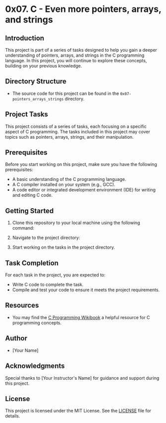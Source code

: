 # 0x07. C - Even more pointers, arrays, and strings

## Introduction

This project is part of a series of tasks designed to help you gain a deeper understanding of pointers, arrays, and strings in the C programming language. In this project, you will continue to explore these concepts, building on your previous knowledge.

## Directory Structure

- The source code for this project can be found in the `0x07-pointers_arrays_strings` directory.

## Project Tasks

This project consists of a series of tasks, each focusing on a specific aspect of C programming. The tasks included in this project may cover topics such as pointers, arrays, strings, and their manipulation.

## Prerequisites

Before you start working on this project, make sure you have the following prerequisites:

- A basic understanding of the C programming language.
- A C compiler installed on your system (e.g., GCC).
- A code editor or integrated development environment (IDE) for writing and editing C code.

## Getting Started

1. Clone this repository to your local machine using the following command:

2. Navigate to the project directory:

3. Start working on the tasks in the project directory.

## Task Completion

For each task in the project, you are expected to:

- Write C code to complete the task.
- Compile and test your code to ensure it meets the project requirements.

## Resources

- You may find the [C Programming Wikibook](https://en.wikibooks.org/wiki/C_Programming) a helpful resource for C programming concepts.

## Author

- [Your Name]

## Acknowledgments

Special thanks to [Your Instructor's Name] for guidance and support during this project.

## License

This project is licensed under the MIT License. See the [LICENSE](LICENSE) file for details.

